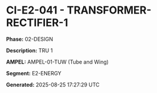 # CI-E2-041 - TRANSFORMER-RECTIFIER-1

**Phase:** 02-DESIGN

**Description:** TRU 1

**AMPEL:** AMPEL-01-TUW (Tube and Wing)

**Segment:** E2-ENERGY

**Generated:** 2025-08-25 17:27:29 UTC

